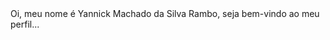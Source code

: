 <div fontSize = 30px>
Oi, meu nome é Yannick Machado da Silva Rambo, seja bem-vindo ao meu perfil...
</div>

##




